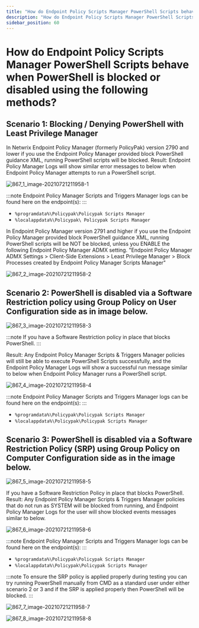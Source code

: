 ```yaml
---
title: "How do Endpoint Policy Scripts Manager PowerShell Scripts behave when PowerShell is blocked or disabled using the following methods?"
description: "How do Endpoint Policy Scripts Manager PowerShell Scripts behave when PowerShell is blocked or disabled using the following methods?"
sidebar_position: 60
---
```


# How do Endpoint Policy Scripts Manager PowerShell Scripts behave when PowerShell is blocked or disabled using the following methods?

## Scenario 1: Blocking / Denying PowerShell with Least Privilege Manager

In Netwrix Endpoint Policy Manager (formerly PolicyPak) version 2790 and lower if you use the
Endpoint Policy Manager provided block PowerShell guidance XML, running PowerShell scripts will be
blocked.
Result: Endpoint Policy Manager Logs will show similar error messages to below when Endpoint Policy
Manager attempts to run a PowerShell script.

![867_1_image-20210721211958-1](/images/endpointpolicymanager/scriptstriggers/867_1_image-20210721211958-1.webp)

:::note
Endpoint Policy Manager Scripts and Triggers Manager logs can be found here on the
endpoint(s):
:::


- `%programdata%\Policypak\Policypak Scripts Manager`
- `%localappdata%\Policypak\ Policypak Scripts Manager`

In Endpoint Policy Manager version 2791 and higher if you use the Endpoint Policy Manager provided
block PowerShell guidance XML, running PowerShell scripts will be NOT be blocked, unless you ENABLE
the following Endpoint Policy Manager ADMX setting.
"Endpoint Policy Manager ADMX Settings > Client-Side Extensions > Least Privilege Manager > Block
Processes created by Endpoint Policy Manager Scripts Manager"

![867_2_image-20210721211958-2](/images/endpointpolicymanager/scriptstriggers/867_2_image-20210721211958-2.webp)

## Scenario 2: PowerShell is disabled via a Software Restriction policy using Group Policy on User Configuration side as in image below.

![867_3_image-20210721211958-3](/images/endpointpolicymanager/scriptstriggers/867_3_image-20210721211958-3.webp)

:::note
If you have a Software Restriction policy in place that blocks PowerShell.
:::


Result: Any Endpoint Policy Manager Scripts & Triggers Manager policies will still be able to
execute PowerShell Scripts successfully, and the Endpoint Policy Manager Logs will show a successful
run message similar to below when Endpoint Policy Manager runs a PowerShell script.

![867_4_image-20210721211958-4](/images/endpointpolicymanager/scriptstriggers/867_4_image-20210721211958-4.webp)

:::note
Endpoint Policy Manager Scripts and Triggers Manager logs can be found here on the
endpoint(s):
:::


- `%programdata%\Policypak\Policypak Scripts Manager`
- `%localappdata%\Policypak\Policypak Scripts Manager`

## Scenario 3: PowerShell is disabled via a Software Restriction Policy (SRP) using Group Policy on Computer Configuration side as in the image below.

![867_5_image-20210721211958-5](/images/endpointpolicymanager/scriptstriggers/867_5_image-20210721211958-5.webp)

If you have a Software Restriction Policy in place that blocks PowerShell.
Result: Any Endpoint Policy Manager Scripts & Triggers Manager policies that do not run as SYSTEM
will be blocked from running, and Endpoint Policy Manager Logs for the user will show blocked events
messages similar to below.

![867_6_image-20210721211958-6](/images/endpointpolicymanager/scriptstriggers/867_6_image-20210721211958-6.webp)

:::note
Endpoint Policy Manager Scripts and Triggers Manager logs can be found here on the
endpoint(s):
:::


- `%programdata%\Policypak\Policypak Scripts Manager`
- `%localappdata%\Policypak\Policypak Scripts Manager`

:::note
To ensure the SRP policy is applied properly during testing you can try running PowerShell
manually from CMD as a standard user under either scenario 2 or 3 and if the SRP is applied properly
then PowerShell will be blocked.
:::


![867_7_image-20210721211958-7](/images/endpointpolicymanager/scriptstriggers/867_7_image-20210721211958-7.webp)

![867_8_image-20210721211958-8](/images/endpointpolicymanager/scriptstriggers/867_8_image-20210721211958-8.webp)

